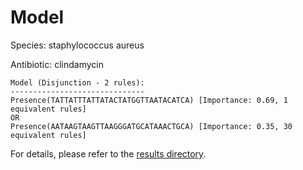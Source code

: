 
# Model

Species: staphylococcus aureus

Antibiotic: clindamycin

```
Model (Disjunction - 2 rules):
------------------------------
Presence(TATTATTTATTATACTATGGTTAATACATCA) [Importance: 0.69, 1 equivalent rules]
OR
Presence(AATAAGTAAGTTAAGGGATGCATAAACTGCA) [Importance: 0.35, 30 equivalent rules]

```

For details, please refer to the [results directory](../../../../../results/scm_b/staphylococcus%20aureus/clindamycin/repeat_4/).

